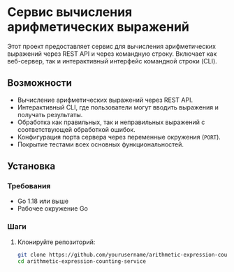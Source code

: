 # Сервис вычисления арифметических выражений

Этот проект предоставляет сервис для вычисления арифметических выражений через REST API и через командную строку. Включает как веб-сервер, так и интерактивный интерфейс командной строки (CLI).

## Возможности

- Вычисление арифметических выражений через REST API.
- Интерактивный CLI, где пользователи могут вводить выражения и получать результаты.
- Обработка как правильных, так и неправильных выражений с соответствующей обработкой ошибок.
- Конфигурация порта сервера через переменные окружения (`PORT`).
- Покрытие тестами всех основных функциональностей.

## Установка

### Требования

- Go 1.18 или выше
- Рабочее окружение Go

### Шаги

1. Клонируйте репозиторий:

   ```bash
   git clone https://github.com/yourusername/arithmetic-expression-counting-service.git
   cd arithmetic-expression-counting-service
